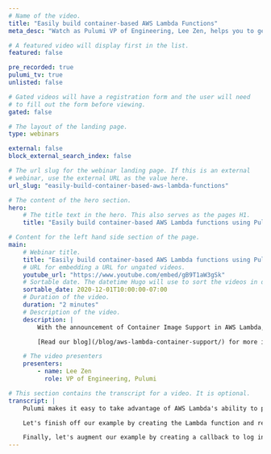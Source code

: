 ```yaml
---
# Name of the video.
title: "Easily build container-based AWS Lambda Functions"
meta_desc: "Watch as Pulumi VP of Engineering, Lee Zen, helps you to get started using Container Image Support in AWS Lambda."

# A featured video will display first in the list.
featured: false

pre_recorded: true
pulumi_tv: true
unlisted: false

# Gated videos will have a registration form and the user will need
# to fill out the form before viewing.
gated: false

# The layout of the landing page.
type: webinars

external: false
block_external_search_index: false

# The url slug for the webinar landing page. If this is an external
# webinar, use the external URL as the value here.
url_slug: "easily-build-container-based-aws-lambda-functions"

# The content of the hero section.
hero:
    # The title text in the hero. This also serves as the pages H1.
    title: "Easily build container-based AWS Lambda functions using Pulumi"

# Content for the left hand side section of the page.
main:
    # Webinar title.
    title: "Easily build container-based AWS Lambda functions using Pulumi"
    # URL for embedding a URL for ungated videos.
    youtube_url: "https://www.youtube.com/embed/gB9T1aW3gSk"
    # Sortable date. The datetime Hugo will use to sort the videos in date order.
    sortable_date: 2020-12-01T10:00:00-07:00
    # Duration of the video.
    duration: "2 minutes"
    # Description of the video.
    description: |
        With the announcement of Container Image Support in AWS Lambda, the workflow for publishing serverless components is now easier than ever.  Watch as Pulumi VP of Engineering, Lee Zen, helps you to get started using this powerful new feature.

        [Read our blog](/blog/aws-lambda-container-support/) for more information.

    # The video presenters
    presenters:
        - name: Lee Zen
          role: VP of Engineering, Pulumi

# This section contains the transcript for a video. It is optional.
transcript: |
    Pulumi makes it easy to take advantage of AWS Lambda's ability to package serverless functions as container images. In this video, we will the video thumbnailer. Let's start with the bucket that we can push videos to. Before, running FFmpeg and Lambda was onerous. Now we can still be package it as part of our container, build it, and push the image to ECR. Pulumi makes it easy with a single line of code. Next, we need to give Lambda the right permissions for this function. We're able to take advantage of the IDE use, automatic deletion as well as TypeScript enums.

    Let's finish off our example by creating the Lambda function and referencing the image we just pushed. It's easy to wire up the functions to the S3 bucket notifications in a single line of code. We export the bucket name for use out of our program.

    Finally, let's augment our example by creating a callback to log information on when we create new thumbnails. That's it. And just a couple of lines of code, we built the thumbnailing service. Let's deploy it here. You can see it's building the container image, pushing it as well as creating the various other resources we've defined. While that's deploying, let's take a quick look at our Docker file to see how we're building our image. You can see it's fairly straightforward. Let's also take a quick look at the function handler. We're simply shelling out to FFmpeg and copying the thumbnail to S3. Let's grab a simple clip to try out. Our deployment finished in just a couple of minutes. Let's watch the logs for our stack and try uploading our clip. We can see the logs for the function processing the clip. We can also see the logs for other function that logs thumbnail creation. Let's copy that thumbnail and take a look. Success. We hope you can see just how simple and easy Pulumi makes it to use container images with AWS Lambda. Our examples are in TypeScript, but Pulumi also supports Python, .NET and Go. Give it a try today.
---
```

